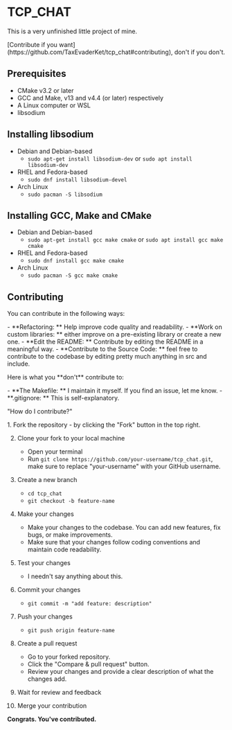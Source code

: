# TCP_CHAT
<p>This is a very unfinished little project of mine.</p>
[Contribute if you want](https://github.com/TaxEvaderKet/tcp_chat#contributing), don't if you don't.

## Prerequisites
- CMake v3.2 or later
- GCC and Make, v13 and v4.4 (or later) respectively
- A Linux computer or WSL
- libsodium

## Installing libsodium
- Debian and Debian-based 
    - `sudo apt-get install libsodium-dev` or `sudo apt install libsodium-dev`
- RHEL and Fedora-based
    - `sudo dnf install libsodium-devel`
- Arch Linux
    - `sudo pacman -S libsodium`

## Installing GCC, Make and CMake
- Debian and Debian-based 
    - `sudo apt-get install gcc make cmake` or `sudo apt install gcc make cmake`
- RHEL and Fedora-based
    - `sudo dnf install gcc make cmake`
- Arch Linux
    - `sudo pacman -S gcc make cmake`

## Contributing
<p>You can contribute in the following ways:</p>
- **Refactoring: ** Help improve code quality and readability.
- **Work on custom libraries: ** either improve on a pre-existing library or create a new one.
- **Edit the README: ** Contribute by editing the README in a meaningful way.
- **Contribute to the Source Code: ** feel free to contribute to the codebase by editing pretty much anything in src and include.

<br />
<p>Here is what you **don't** contribute to:</p>
- **The Makefile: ** I maintain it myself. If you find an issue, let me know.
- **.gitignore: ** This is self-explanatory.

<br />
<p>"How do I contribute?"</p>
1. Fork the repository
    - by clicking the "Fork" button in the top right.

2. Clone your fork to your local machine
    - Open your terminal
    - Run `git clone https://github.com/your-username/tcp_chat.git`, make sure to replace "your-username" with your GitHub username.

3. Create a new branch
    - `cd tcp_chat`
    - `git checkout -b feature-name`

4. Make your changes
    - Make your changes to the codebase. You can add new features, fix bugs, or make improvements.
    - Make sure that your changes follow coding conventions and maintain code readability.

5. Test your changes
    - I needn't say anything about this.

6. Commit your changes
    - `git commit -m "add feature: description"`

7. Push your changes
    - `git push origin feature-name`

8. Create a pull request
    - Go to your forked repository.
    - Click the "Compare & pull request" button.
    - Review your changes and provide a clear description of what the changes add.

9. Wait for review and feedback

10. Merge your contribution

**Congrats. You've contributed.**
